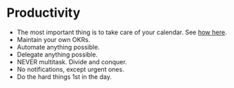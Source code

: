 # Productivity

- The most important thing is to take care of your calendar. See [how here](./readme.md).
- Maintain your own OKRs.
- Automate anything possible.
- Delegate anything possible.
- NEVER multitask. Divide and conquer.
- No notifications, except urgent ones.
- Do the hard things 1st in the day.
